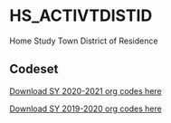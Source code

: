 # HS_ACTIVTDISTID

Home Study Town District of Residence

## Codeset

[Download SY 2020-2021 org codes here](https://slds.education.vermont.gov/HelpDocumentAttachments/49.xlsx)

[Download SY 2019-2020 org codes here](https://slds.education.vermont.gov/HelpDocumentAttachments/28.xlsx)